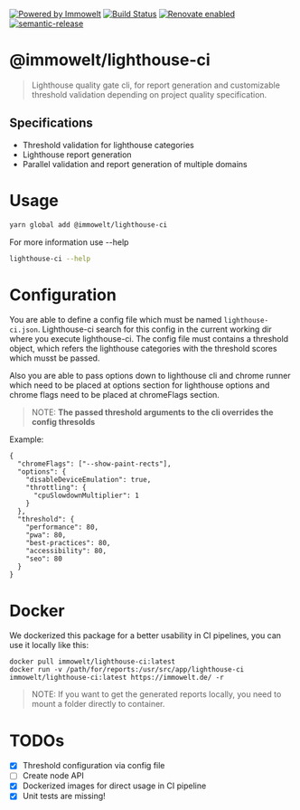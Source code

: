 [![Powered by Immowelt](https://img.shields.io/badge/powered%20by-immowelt-yellow.svg?colorB=ffb200)](https://stackshare.io/immowelt-group/)
[![Build Status](https://travis-ci.org/ImmoweltGroup/lighthouse-ci.svg?branch=master)](https://travis-ci.org/ImmoweltGroup/lighthouse-ci)
[![Renovate enabled](https://img.shields.io/badge/renovate-enabled-brightgreen.svg)](https://renovateapp.com/)
[![semantic-release](https://img.shields.io/badge/%20%20%F0%9F%93%A6%F0%9F%9A%80-semantic--release-e10079.svg)](https://github.com/semantic-release/semantic-release)

# @immowelt/lighthouse-ci

> Lighthouse quality gate cli, for report generation and customizable threshold validation depending on project quality specification.

## Specifications

* Threshold validation for lighthouse categories
* Lighthouse report generation
* Parallel validation and report generation of multiple domains

# Usage

```sh
yarn global add @immowelt/lighthouse-ci
```

For more information use --help

```sh
lighthouse-ci --help
```

# Configuration
You are able to define a config file which must be named `lighthouse-ci.json`. Lighthouse-ci search for this config in the current working dir where you execute lighthouse-ci. The config file must contains a threshold object, which refers the lighthouse categories with the threshold scores which musst be passed.

Also you are able to pass options down to lighthouse cli and chrome runner which need to be placed at options section for lighthouse options and chrome flags need to be placed at chromeFlags section.

> NOTE: **The passed threshold arguments to the cli overrides the config thresolds**

Example:
```
{
  "chromeFlags": ["--show-paint-rects"],
  "options": {
    "disableDeviceEmulation": true,
    "throttling": {
      "cpuSlowdownMultiplier": 1
    }
  },
  "threshold": {
    "performance": 80,
    "pwa": 80,
    "best-practices": 80,
    "accessibility": 80,
    "seo": 80
  }
}
```

# Docker

We dockerized this package for a better usability in CI pipelines, you can use it locally like this:
```
docker pull immowelt/lighthouse-ci:latest
docker run -v /path/for/reports:/usr/src/app/lighthouse-ci immowelt/lighthouse-ci:latest https://immowelt.de/ -r
```

> NOTE: If you want to get the generated reports locally, you need to mount a folder directly to container.

# TODOs

- [x] Threshold configuration via config file
- [ ] Create node API
- [x] Dockerized images for direct usage in CI pipeline
- [x] Unit tests are missing!
